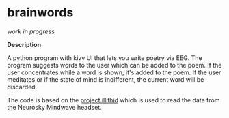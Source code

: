# brainwords
*work in progress*

**Description**

A python program with kivy UI that lets you write poetry via EEG. The program suggests words to the user which can be added to the poem. 
If the user concentrates while a word is shown, it's added to the poem. If the user meditates or if the state of mind is indifferent, the current word will be discarded.

The code is based on the [project illithid](https://github.com/crystoll/projectillithid) which is used to read the data from the Neurosky Mindwave headset. 
